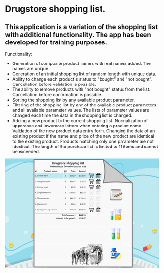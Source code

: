 # Drugstore shopping list.

## This application is a variation of the shopping list with additional functionality. The app has been developed for training purposes.

Functionality: 
- Generation of composite product names with real names added. The names are unique.
- Generation of an initial shopping list of random length with unique data.
- Ability to change each product's status to "bought" and "not bought". Cancellation before validation is possible.
- The ability to remove products with "not bought" status from the list. Cancellation before confirmation is possible.
- Sorting the shopping list by any available product parameter.
- Filtering of the shopping list by any of the available product parameters and all available parameter values. The lists of parameter values are changed each time the data in the shopping list is changed.
- Adding a new product to the current shopping list. Normalization of uppercase and lowercase letters when entering a product name. Validation of the new product data entry form. Changing the data of an existing product if the name and price of the new product are identical to the existing product. Products matching only one parameter are not identical. The length of the purchase list is limited to 11 items and cannot be exceeded. 

![screenshot](./img/screenshot.png)
